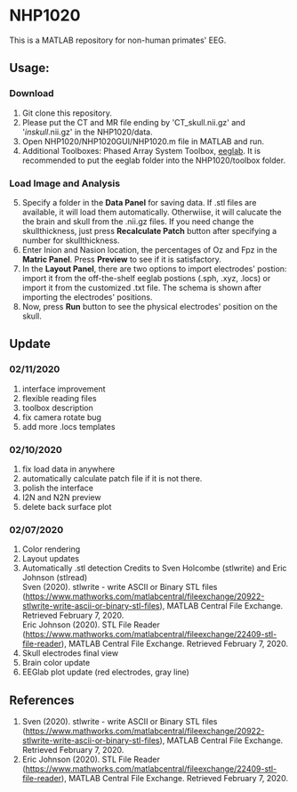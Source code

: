 # NHP1020
This is a MATLAB repository for non-human primates' EEG.

## Usage:
### Download
1. Git clone this repository.
2. Please put the CT and MR file ending by 'CT_skull.nii.gz' and '*inskull*.nii.gz' in the NHP1020/data.
3. Open NHP1020/NHP1020GUI/NHP1020.m file in MATLAB and run.
4. Additional Toolboxes: Phased Array System Toolbox, [eeglab](https://sccn.ucsd.edu/eeglab/download.php). It is recommended to put the eeglab folder into the NHP1020/toolbox folder.

### Load Image and Analysis
5. Specify a folder in the **Data Panel** for saving data. If .stl files are available, it will load them automatically. Otherwiise, it will calucate the the brain and skull from the .nii.gz files. If you need change the skullthickness, just press **Recalculate Patch** button after specifying a number for skullthickness.
7. Enter Inion and Nasion location, the percentages of Oz and Fpz in the **Matric Panel**. Press **Preview** to see if it is satisfactory.
8. In the **Layout Panel**, there are two options to import electrodes' postion: import it from the off-the-shelf eeglab postions (.sph, .xyz, .locs) or import it from the customized .txt file. The schema is shown after importing the electrodes' positions.
9. Now, press **Run** button to see the physical electrodes' position on the skull.

## Update

### 02/11/2020
1. interface improvement
2. flexible reading files
3. toolbox description
4. fix camera rotate bug
5. add more .locs templates

### 02/10/2020
1. fix load data in anywhere
2. automatically calculate patch file if it is not there.
3. polish the interface
4. I2N and N2N preview
5. delete back surface plot

### 02/07/2020
1. Color rendering
2. Layout updates
3. Automatically .stl detection 
Credits to Sven Holcombe (stlwrite) and Eric Johnson (stlread)  
Sven (2020). stlwrite - write ASCII or Binary STL files (https://www.mathworks.com/matlabcentral/fileexchange/20922-stlwrite-write-ascii-or-binary-stl-files), MATLAB Central File Exchange. Retrieved February 7, 2020.  
Eric Johnson (2020). STL File Reader (https://www.mathworks.com/matlabcentral/fileexchange/22409-stl-file-reader), MATLAB Central File Exchange. Retrieved February 7, 2020.
4. Skull electrodes final view
5. Brain color update
6. EEGlab plot update (red electrodes, gray line)

## References

1. Sven (2020). stlwrite - write ASCII or Binary STL files (https://www.mathworks.com/matlabcentral/fileexchange/20922-stlwrite-write-ascii-or-binary-stl-files), MATLAB Central File Exchange. Retrieved February 7, 2020.  
2. Eric Johnson (2020). STL File Reader (https://www.mathworks.com/matlabcentral/fileexchange/22409-stl-file-reader), MATLAB Central File Exchange. Retrieved February 7, 2020.

